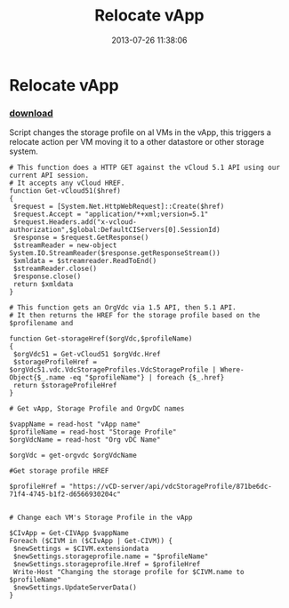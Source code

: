 ﻿---
pid:            4335
parent:         0
children:       
poster:         Leon Scheltema
title:          Relocate vApp
date:           2013-07-26 11:38:06
description:    Script changes the storage profile on al VMs in the vApp, this triggers a relocate action per VM moving it to a other datastore or other storage system.
format:         posh
---

# Relocate vApp

### [download](4335.ps1)  

Script changes the storage profile on al VMs in the vApp, this triggers a relocate action per VM moving it to a other datastore or other storage system.

```posh
# This function does a HTTP GET against the vCloud 5.1 API using our current API session.
# It accepts any vCloud HREF.
function Get-vCloud51($href)
{
 $request = [System.Net.HttpWebRequest]::Create($href)
 $request.Accept = "application/*+xml;version=5.1"
 $request.Headers.add("x-vcloud-authorization",$global:DefaultCIServers[0].SessionId)
 $response = $request.GetResponse()
 $streamReader = new-object System.IO.StreamReader($response.getResponseStream())
 $xmldata = $streamreader.ReadToEnd()
 $streamReader.close()
 $response.close()
 return $xmldata
}
 
# This function gets an OrgVdc via 1.5 API, then 5.1 API.
# It then returns the HREF for the storage profile based on the $profilename and
 
function Get-storageHref($orgVdc,$profileName)
{
 $orgVdc51 = Get-vCloud51 $orgVdc.Href
 $storageProfileHref = $orgVdc51.vdc.VdcStorageProfiles.VdcStorageProfile | Where-Object{$_.name -eq "$profileName"} | foreach {$_.href}
 return $storageProfileHref
}
 
# Get vApp, Storage Profile and OrgvDC names
 
$vappName = read-host "vApp name"
$profileName = read-host "Storage Profile"
$orgVdcName = read-host "Org vDC Name"
 
$orgVdc = get-orgvdc $orgVdcName
 
#Get storage profile HREF

$profileHref = "https://vCD-server/api/vdcStorageProfile/871be6dc-71f4-4745-b1f2-d6566930204c"

 
# Change each VM's Storage Profile in the vApp
 
$CIvApp = Get-CIVApp $vappName
Foreach ($CIVM in ($CIvApp | Get-CIVM)) {
 $newSettings = $CIVM.extensiondata
 $newSettings.storageprofile.name = "$profileName"
 $newSettings.storageprofile.Href = $profileHref
 Write-Host "Changing the storage profile for $CIVM.name to $profileName"
 $newSettings.UpdateServerData()
}
```
